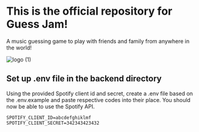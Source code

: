 # This is the official repository for Guess Jam!

A music guessing game to play with friends and family from anywhere in the world!

![logo (1)](https://user-images.githubusercontent.com/60367655/126409053-15eda52d-41f4-4bf1-9eab-d99be71d36c3.png)

## Set up .env file in the backend directory

Using the provided Spotify client id and secret, create a .env file based on the .env.example and paste respective codes into their place.
You should now be able to use the Spotify API.

```
SPOTIFY_CLIENT_ID=abcdefghiklmf
SPOTIFY_CLIENT_SECRET=342343423432
```

